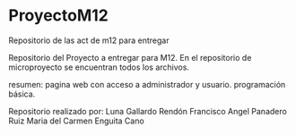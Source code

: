 # ProyectoM12
Repositorio de las act de m12 para entregar

Repositorio del Proyecto a entregar para M12. En el repositorio de microproyecto se encuentran todos los archivos.

resumen: pagina web con acceso a administrador y usuario. programación básica.

Repositorio realizado por:
Luna Gallardo Rendón
Francisco Angel Panadero Ruiz
Maria del Carmen Enguita Cano
